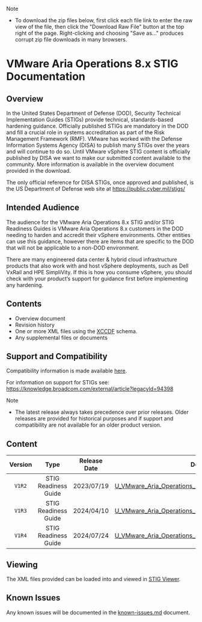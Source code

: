 > [!NOTE]
> - To download the zip files below, first click each file link to enter the raw view of the file, then click the "Download Raw File" button at the top right of the page. Right-clicking and choosing "Save as..." produces corrupt zip file downloads in many browsers.

# VMware Aria Operations 8.x STIG Documentation

## Overview
In the United States Department of Defense (DOD), Security Technical Implementation Guides (STIGs) provide technical, standards-based hardening guidance. Officially published STIGs are mandatory in the DOD and fill a crucial role in systems accreditation as part of the Risk Management Framework (RMF). VMware has worked with the Defense Information Systems Agency (DISA) to publish many STIGs over the years and will continue to do so. Until VMware vSphere STIG content is officially published by DISA we want to make our submitted content available to the community. More information is available in the overview document provided in the download.

The only official reference for DISA STIGs, once approved and published, is the US Department of Defense web site at https://public.cyber.mil/stigs/

## Intended Audience
The audience for the VMware Aria Operations 8.x STIG and/or STIG Readiness Guides is VMware Aria Operations 8.x customers in the DOD needing to harden and accredit their vSphere environments. Other entities can use this guidance, however there are items that are specific to the DOD that will not be applicable to a non-DOD environment.

There are many engineered data center & hybrid cloud infrastructure products that also work with and host vSphere deployments, such as Dell VxRail and HPE SimpliVity. If this is how you consume vSphere, you should check with your product’s support for guidance first before implementing any hardening.

## Contents
- Overview document
- Revision history
- One or more XML files using the [XCCDF](https://csrc.nist.gov/Projects/Security-Content-Automation-Protocol/Specifications/xccdf) schema.
- Any supplemental files or documents

## Support and Compatibility
Compatibility information is made available [here](../README.md#compatibility).

For information on support for STIGs see: https://knowledge.broadcom.com/external/article?legacyId=94398

> [!NOTE]
> - The latest release always takes precedence over prior releases. Older releases are provided for historical purposes and if support and compatibility are not available for an older product version. 


## Content
|      Version      |        Type        |     Release Date   |      Download      |
|:-----------------:|:------------------:|:------------------:|:------------------:|
|     `V1R2`        |STIG Readiness Guide|     2023/07/19     |[U_VMware_Aria_Operations_8x_STIG_Readiness_Guide_v1r2.zip](U_VMware_Aria_Operations_8x_STIG_Readiness_Guide_v1r2.zip)|
|     `V1R3`        |STIG Readiness Guide|     2024/04/10     |[U_VMware_Aria_Operations_8x_STIG_Readiness_Guide_v1r3.zip](U_VMware_Aria_Operations_8x_STIG_Readiness_Guide_v1r3.zip)|
|     `V1R4`        |STIG Readiness Guide|     2024/07/24     |[U_VMware_Aria_Operations_8x_STIG_Readiness_Guide_v1r4.zip](U_VMware_Aria_Operations_8x_STIG_Readiness_Guide_v1r4.zip)|


## Viewing
The XML files provided can be loaded into and viewed in [STIG Viewer](https://public.cyber.mil/stigs/stig-viewing-tools/).  

## Known Issues
Any known issues will be documented in the [known-issues.md](known-issues.md) document.  
